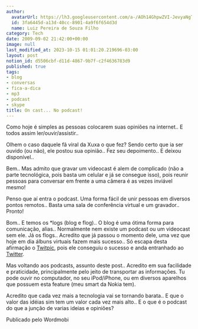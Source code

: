 ```yaml
---
author:
  avatarUrl: https://lh3.googleusercontent.com/a-/AOh14GhpwZVI-JevyaNgTdlrOT6YN20cI6V9Kxtq38Ij8AQ=s100
  id: 3fa6445d-a13d-40cc-8901-4a9f6f654d3d
  name: Luiz Pereira de Souza Filho
category: Tech
date: 2009-09-02 21:42:00+00:00
image: null
last_modified_at: 2023-10-15 01:01:20.219696-03:00
layout: post
notion_id: d5506cbf-d11d-4867-9b7f-c2f4636783d9
published: true
tags:
- blog
- conversas
- fica-a-dica
- mp3
- podcast
- skype
title: On cast... No podcast!
---
```


Como hoje é simples as pessoas colocarem suas opiniões na internet.. E todos assim ler/ouvir/assistir..

Olhem o caso daquele fã viral da Xuxa o que fez? Sendo certo que ia ser ouvido (ou não), ele postou sua opinião.. Fez seu depoimento.. E deixou disponível..

Bem.. Mas admito que gravar um videocast é alem de complicado (não a parte tecnológica, pois basta um celular e já se consegue isso), pois reunir pessoas para conversar em frente a uma câmera é as vezes inviável mesmo!

Penso que aí entra o podcast. Uma forma fácil de unir pessoas em diversos pontos remotos.. Basta uma sala de conferência virtual e um gravador.. Pronto!

Bom.. E temos os *logs (blog e flog).. O blog é uma ótima forma para comunicação, alias.. Normalmente nem existe um podcast ou um videocast sem ele. Já os flogs.. Acredito que já passou o momento dele, uma vez que hoje em dia álbuns virtuais fazem mais sucesso.. Só escapa desta afirmação o [Twitpic](http://twitpic.com), pois ele conseguiu o sucesso e anda entranhado ao [Twitter](http://twitter.com).

Mas voltando aos podcasts, assunto deste post.. Acredito em sua facilidade e praticidade, principalmente pelo jeito de transportar as informações. Tu pode ouvir no computador, no seu iPod/iPhone, ou em diversos aparelhos que possuem esta feature (meu smart da Nokia tem).

Acredito que cada vez mais a tecnologia vai se tornando barata.. E que o valor das idéias sim tem um valor cada vez mais alto.. E o que é o podcast do que a junção de varias ideias e opiniões?

Publicado pelo Wordmobi
